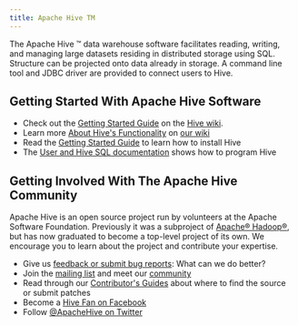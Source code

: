 ```yaml
---
title: Apache Hive TM
---
```


The Apache Hive &trade; data warehouse software facilitates reading, writing, and managing large datasets residing in distributed storage using SQL.  Structure can be projected onto data already in storage.  A command line tool and JDBC driver are provided to connect users to Hive.

## Getting Started With Apache Hive Software

 * Check out the [Getting Started Guide][GETTING_STARTED] on the [Hive wiki][HIVE_WIKI].
 * Learn more [About Hive's Functionality][HIVE_DETAILS] on [our wiki][HIVE_WIKI]
 * Read the [Getting Started Guide][GETTING_STARTED] to learn how to install Hive
 * The [User and Hive SQL documentation][HIVE_QL] shows how to program Hive

## Getting Involved With The Apache Hive Community

Apache Hive is an open source project run by volunteers at the Apache Software Foundation. Previously it was a subproject of [Apache&reg; Hadoop&reg;][APACHE_HADOOP], but has now graduated to become a top-level project of its own. We encourage you to learn about the project and contribute your expertise.

 * Give us [feedback or submit bug reports][ISSUE_TRACKING]: What can we do better?
 * Join the [mailing list][MAILING_LISTS] and meet our [community][COMMUNITY]
 * Read through our [Contributor's Guides][CONTRIBUTOR] about where to find the source or submit patches
 * Become a [Hive Fan on Facebook][HIVE_FACEBOOK]
 * Follow [@ApacheHive on Twitter][HIVE_TWITTER]

[GETTING_STARTED]: https://cwiki.apache.org/confluence/display/Hive/GettingStarted
[HIVE_WIKI]: https://cwiki.apache.org/confluence/display/Hive
[APACHE_HADOOP]: http://hadoop.apache.org
[ISSUE_TRACKING]: /issue_tracking.html
[MAILING_LISTS]: /mailing_lists.html
[HIVE_FACEBOOK]: http://www.facebook.com/pages/Hive/43928506208
[HIVE_DETAILS]: https://cwiki.apache.org/confluence/display/Hive/Home
[HIVE_QL]: https://cwiki.apache.org/confluence/display/Hive/Home#Home-UserDocumentation
[COMMUNITY]: http://hive.apache.org/people.html
[CONTRIBUTOR]: https://cwiki.apache.org/confluence/display/Hive/Home#Home-ResourcesforContributors
[HIVE_TWITTER]: https://twitter.com/apachehive


